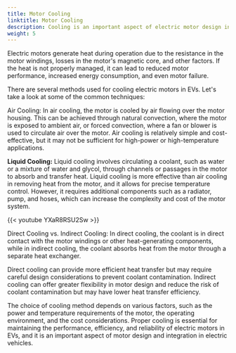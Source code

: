 ```yaml
---
title: Motor Cooling
linktitle: Motor Cooling
description: Cooling is an important aspect of electric motor design in electric vehicles (EVs) to ensure optimal performance, efficiency, and reliability.
weight: 5
---
```

<!-- markdownlint-disable MD033 -->

Electric motors generate heat during operation due to the resistance in the motor windings, losses in the motor's magnetic core, and other factors. If the heat is not properly managed, it can lead to reduced motor performance, increased energy consumption, and even motor failure.

There are several methods used for cooling electric motors in EVs. Let's take a look at some of the common techniques:

Air Cooling: In air cooling, the motor is cooled by air flowing over the motor housing. This can be achieved through natural convection, where the motor is exposed to ambient air, or forced convection, where a fan or blower is used to circulate air over the motor. Air cooling is relatively simple and cost-effective, but it may not be sufficient for high-power or high-temperature applications.

**Liquid Cooling:** Liquid cooling involves circulating a coolant, such as water or a mixture of water and glycol, through channels or passages in the motor to absorb and transfer heat. Liquid cooling is more effective than air cooling in removing heat from the motor, and it allows for precise temperature control. However, it requires additional components such as a radiator, pump, and hoses, which can increase the complexity and cost of the motor system.

{{< youtube YXaR8RSU2Sw >}}

Direct Cooling vs. Indirect Cooling: In direct cooling, the coolant is in direct contact with the motor windings or other heat-generating components, while in indirect cooling, the coolant absorbs heat from the motor through a separate heat exchanger.

Direct cooling can provide more efficient heat transfer but may require careful design considerations to prevent coolant contamination. Indirect cooling can offer greater flexibility in motor design and reduce the risk of coolant contamination but may have lower heat transfer efficiency.

The choice of cooling method depends on various factors, such as the power and temperature requirements of the motor, the operating environment, and the cost considerations. Proper cooling is essential for maintaining the performance, efficiency, and reliability of electric motors in EVs, and it is an important aspect of motor design and integration in electric vehicles.